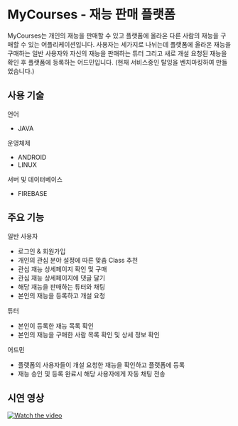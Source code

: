 # MyCourses - 재능 판매 플랫폼

MyCourses는 개인의 재능을 판매할 수 있고 플랫폼에 올라온 다른 사람의 재능을 구매할 수 있는 어플리케이션입니다.
사용자는 세가지로 나뉘는데 플랫폼에 올라온 재능을 구매하는 일반 사용자와 자신의 재능을 판매하는 튜터 그리고 새로 개설 요청된 재능을 확인 후 플랫폼에 등록하는 어드민입니다.
(현재 서비스중인 탈잉을 벤치마킹하여 만들었습니다.)

## 사용 기술

언어
* JAVA

운영체제
* ANDROID
* LINUX

서버 및 데이터베이스
* FIREBASE

## 주요 기능

일반 사용자
* 로그인 & 회원가입
* 개인의 관심 분야 설정에 따른 맞춤 Class 추천
* 관심 재능 상세페이지 확인 및 구매
* 관심 재능 상세페이지에 댓글 달기
* 해당 재능을 판매하는 튜터와 채팅
* 본인의 재능을 등록하고 개설 요청

튜터
* 본인이 등록한 재능 목록 확인
* 본인의 재능을 구매한 사람 목록 확인 및 상세 정보 확인

어드민
* 플랫폼의 사용자들이 개설 요청한 재능을 확인하고 플랫폼에 등록
* 재능 승인 및 등록 완료시 해당 사용자에게 자동 채팅 전송

## 시연 영상
[![Watch the video](https://img.youtube.com/vi/Tw55aY4Ardw/maxresdefault.jpg)](https://www.youtube.com/watch?v=Tw55aY4Ardw)
